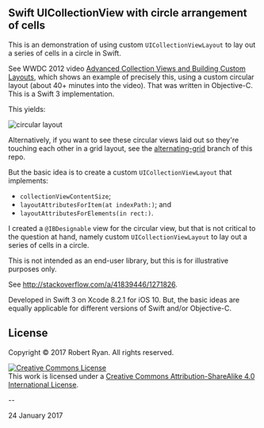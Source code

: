 ## Swift UICollectionView with circle arrangement of cells

This is an demonstration of using custom `UICollectionViewLayout` to lay out a series of cells in a circle in Swift.

See WWDC 2012 video [Advanced Collection Views and Building Custom Layouts](https://developer.apple.com/videos/play/wwdc2012/219/), which shows an example of precisely this, using a custom circular layout (about 40+ minutes into the video). That was written in Objective-C. This is a Swift 3 implementation.

This yields:

![circular layout](https://i.stack.imgur.com/pwsQj.gif)

Alternatively, if you want to see these circular views laid out so they're touching each other in a grid layout, see the [alternating-grid](https://github.com/robertmryan/CircularCollectionView/tree/alternating-grid) branch of this repo.

But the basic idea is to create a custom `UICollectionViewLayout` that implements:

- `collectionViewContentSize`;
- `layoutAttributesForItem(at indexPath:)`; and
- `layoutAttributesForElements(in rect:)`.

I created a `@IBDesignable` view for the circular view, but that is not critical to the question at hand, namely custom `UICollectionViewLayout` to lay out a series of cells in a circle.

This is not intended as an end-user library, but this is for illustrative purposes only.

See http://stackoverflow.com/a/41839446/1271826.

Developed in Swift 3 on Xcode 8.2.1 for iOS 10. But, the basic ideas are equally applicable for different versions of Swift and/or Objective-C. 

## License

Copyright &copy; 2017 Robert Ryan. All rights reserved.

<a rel="license" href="http://creativecommons.org/licenses/by-sa/4.0/"><img alt="Creative Commons License" style="border-width:0" src="http://i.creativecommons.org/l/by-sa/4.0/88x31.png" /></a><br />This work is licensed under a <a rel="license" href="http://creativecommons.org/licenses/by-sa/4.0/">Creative Commons Attribution-ShareAlike 4.0 International License</a>.

--

24 January 2017
